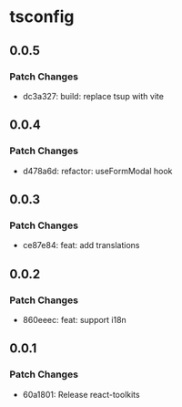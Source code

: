 # tsconfig

## 0.0.5

### Patch Changes

- dc3a327: build: replace tsup with vite

## 0.0.4

### Patch Changes

- d478a6d: refactor: useFormModal hook

## 0.0.3

### Patch Changes

- ce87e84: feat: add translations

## 0.0.2

### Patch Changes

- 860eeec: feat: support i18n

## 0.0.1

### Patch Changes

- 60a1801: Release react-toolkits
